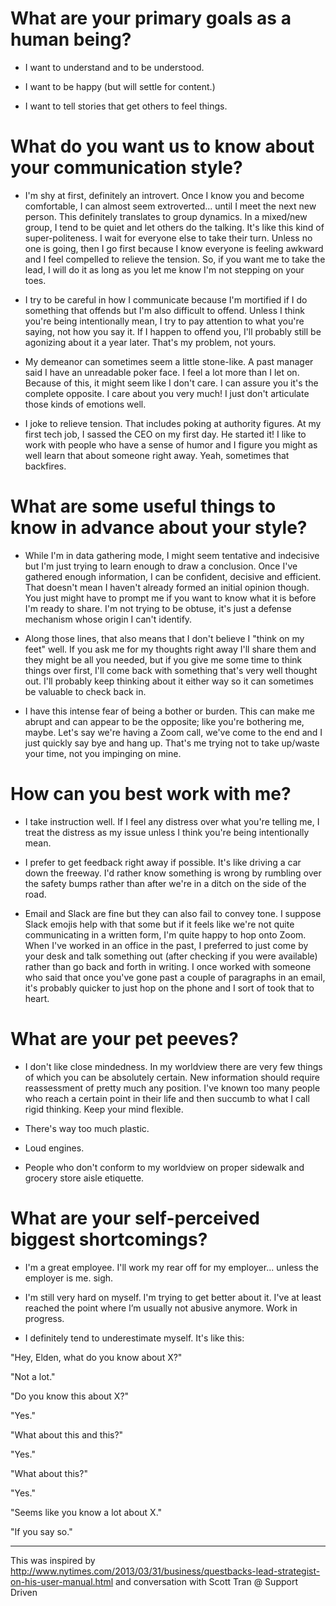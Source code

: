 # What are your primary goals as a human being?
- I want to understand and to be understood.

- I want to be happy (but will settle for content.)

- I want to tell stories that get others to feel things.

# What do you want us to know about your communication style?
- I'm shy at first, definitely an introvert. Once I know you and become comfortable, I can almost seem extroverted... until I meet the next new person. This definitely translates to group dynamics. In a mixed/new group, I tend to be quiet and let others do the talking. It's like this kind of super-politeness. I wait for everyone else to take their turn. Unless no one is going, then I go first because I know everyone is feeling awkward and I feel compelled to relieve the tension. So, if you want me to take the lead, I will do it as long as you let me know I'm not stepping on your toes.

- I try to be careful in how I communicate because I'm mortified if I do something that offends but I'm also difficult to offend. Unless I think you're being intentionally mean, I try to pay attention to what you're saying, not how you say it. If I happen to offend you, I'll probably still be agonizing about it a year later. That's my problem, not yours.

- My demeanor can sometimes seem a little stone-like. A past manager said I have an unreadable poker face. I feel a lot more than I let on. Because of this, it might seem like I don't care. I can assure you it's the complete opposite. I care about you very much! I just don't articulate those kinds of emotions well.

- I joke to relieve tension. That includes poking at authority figures. At my first tech job, I sassed the CEO on my first day. He started it! I like to work with people who have a sense of humor and I figure you might as well learn that about someone right away. Yeah, sometimes that backfires.

# What are some useful things to know in advance about your style?
- While I'm in data gathering mode, I might seem tentative and indecisive but I'm just trying to learn enough to draw a conclusion. Once I've gathered enough information, I can be confident, decisive and efficient. That doesn't mean I haven't already formed an initial opinion though. You just might have to prompt me if you want to know what it is before I'm ready to share. I'm not trying to be obtuse, it's just a defense mechanism whose origin I can't identify.

- Along those lines, that also means that I don't believe I "think on my feet" well. If you ask me for my thoughts right away I'll share them and they might be all you needed, but if you give me some time to think things over first, I'll come back with something that's very well thought out. I'll probably keep thinking about it either way so it can sometimes be valuable to check back in.

- I have this intense fear of being a bother or burden. This can make me abrupt and can appear to be the opposite; like you're bothering me, maybe. Let's say we're having a Zoom call, we've come to the end and I just quickly say bye and hang up. That's me trying not to take up/waste your time, not you impinging on mine.

# How can you best work with me?
- I take instruction well. If I feel any distress over what you're telling me, I treat the distress as my issue unless I think you're being intentionally mean. 

- I prefer to get feedback right away if possible. It's like driving a car down the freeway. I'd rather know something is wrong by rumbling over the safety bumps rather than after we're in a ditch on the side of the road.

- Email and Slack are fine but they can also fail to convey tone. I suppose Slack emojis help with that some but if it feels like we're not quite communicating in a written form, I'm quite happy to hop onto Zoom. When I've worked in an office in the past, I preferred to just come by your desk and talk something out (after checking if you were available) rather than go back and forth in writing. I once worked with someone who said that once you've gone past a couple of paragraphs in an email, it's probably quicker to just hop on the phone and I sort of took that to heart.

# What are your pet peeves?
- I don't like close mindedness. In my worldview there are very few things of which you can be absolutely certain. New information should require reassessment of pretty much any position. I've known too many people who reach a certain point in their life and then succumb to what I call rigid thinking. Keep your mind flexible.

- There's way too much plastic.

- Loud engines.

- People who don't conform to my worldview on proper sidewalk and grocery store aisle etiquette.


# What are your self-perceived biggest shortcomings?
- I'm a great employee. I'll work my rear off for my employer... unless the employer is me. sigh.

- I'm still very hard on myself. I'm trying to get better about it. I've at least reached the point where I’m usually not abusive anymore. Work in progress.

- I definitely tend to underestimate myself. It's like this:

"Hey, Elden, what do you know about X?"

"Not a lot."

"Do you know this about X?"

"Yes."

"What about this and this?"

"Yes."

"What about this?"

"Yes."

"Seems like you know a lot about X."

"If you say so."

--- 
This was inspired by http://www.nytimes.com/2013/03/31/business/questbacks-lead-strategist-on-his-user-manual.html and conversation with Scott Tran @ Support Driven
